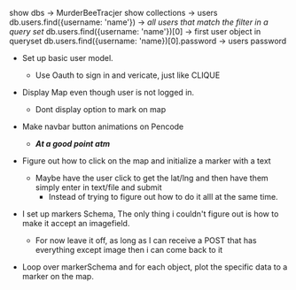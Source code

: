 <!-- MONGODB Syntax Queries -->
show dbs -> MurderBeeTracjer
show collections -> users
db.users.find({username: 'name'}) -> *all users that match the filter in a query set*
db.users.find({username: 'name'})[0] -> first user object in queryset
db.users.find({username: 'name})[0].password -> users password



<!-- TODO LIST -->
- Set up basic user model.
    - Use Oauth to sign in and vericate, just like CLIQUE
- Display Map even though user is not logged in.
    - Dont display option to mark on map

- Make navbar button animations on Pencode
    - ***At a good point atm***

- Figure out how to click on the map and initialize a marker with a text
    - Maybe have the user click to get the lat/lng and then have them simply enter in text/file and submit
        - Instead of trying to figure out how to do it alll at the same time.

- I set up markers Schema, The only thing i couldn't figure out is how to make it accept an imagefield.
    - For now leave it off, as long as I can receive a POST that has everything except image then i can come back to it
- Loop over markerSchema and for each object, plot the specific data to a marker on the map.
